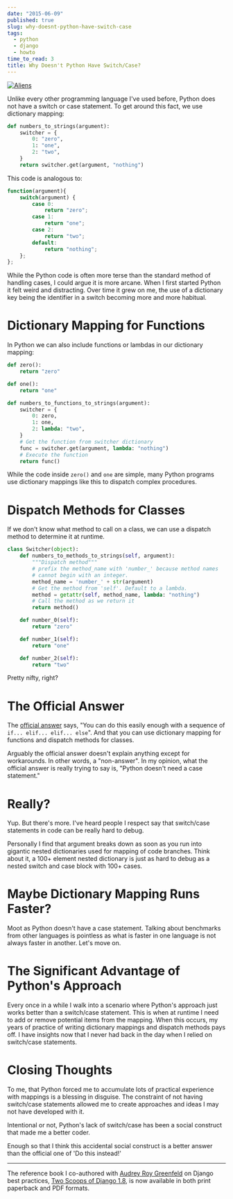 ```yaml
---
date: "2015-06-09"
published: true
slug: why-doesnt-python-have-switch-case
tags:
  - python
  - django
  - howto
time_to_read: 3
title: Why Doesn't Python Have Switch/Case?
---
```


[![Aliens](/images/aliens.png)](/images/aliens.png)

Unlike every other programming language I've used before, Python does
not have a switch or case statement. To get around this fact, we use
dictionary mapping:

```python
def numbers_to_strings(argument):
    switcher = {
        0: "zero",
        1: "one",
        2: "two",
    }
    return switcher.get(argument, "nothing")
```

This code is analogous to:

```javascript
function(argument){
    switch(argument) {
        case 0:
            return "zero";
        case 1:
            return "one";
        case 2:
            return "two";
        default:
            return "nothing";
    };
};
```

While the Python code is often more terse than the standard method of
handling cases, I could argue it is more arcane. When I first started
Python it felt weird and distracting. Over time it grew on me, the use
of a dictionary key being the identifier in a switch becoming more and
more habitual.

# Dictionary Mapping for Functions

In Python we can also include functions or lambdas in our dictionary
mapping:

```python
def zero():
    return "zero"

def one():
    return "one"

def numbers_to_functions_to_strings(argument):
    switcher = {
        0: zero,
        1: one,
        2: lambda: "two",
    }
    # Get the function from switcher dictionary
    func = switcher.get(argument, lambda: "nothing")
    # Execute the function
    return func()
```

While the code inside `zero()` and `one` are simple, many Python
programs use dictionary mappings like this to dispatch complex
procedures.

# Dispatch Methods for Classes

If we don't know what method to call on a class, we can use a dispatch
method to determine it at runtime.

```python
class Switcher(object):
    def numbers_to_methods_to_strings(self, argument):
        """Dispatch method"""
        # prefix the method_name with 'number_' because method names
        # cannot begin with an integer.
        method_name = 'number_' + str(argument)
        # Get the method from 'self'. Default to a lambda.
        method = getattr(self, method_name, lambda: "nothing")
        # Call the method as we return it
        return method()

    def number_0(self):
        return "zero"

    def number_1(self):
        return "one"

    def number_2(self):
        return "two"
```

Pretty nifty, right?

# The Official Answer

The [official
answer](https://docs.python.org/2/faq/design.html#why-isn-t-there-a-switch-or-case-statement-in-python)
says, "You can do this easily enough with a sequence of
`if... elif... elif... else`". And that you can use dictionary mapping
for functions and dispatch methods for classes.

Arguably the official answer doesn't explain anything except for
workarounds. In other words, a "non-answer". In my opinion, what the
official answer is really trying to say is, "Python doesn't need a
case statement."

# Really?

Yup. But there's more. I've heard people I respect say that
switch/case statements in code can be really hard to debug.

Personally I find that argument breaks down as soon as you run into
gigantic nested dictionaries used for mapping of code branches. Think
about it, a 100+ element nested dictionary is just as hard to debug as a
nested switch and case block with 100+ cases.

# Maybe Dictionary Mapping Runs Faster?

Moot as Python doesn't have a case statement. Talking about benchmarks
from other languages is pointless as what is faster in one language is
not always faster in another. Let's move on.

# The Significant Advantage of Python's Approach

Every once in a while I walk into a scenario where Python's approach
just works better than a switch/case statement. This is when at runtime
I need to add or remove potential items from the mapping. When this
occurs, my years of practice of writing dictionary mappings and dispatch
methods pays off. I have insights now that I never had back in the day
when I relied on switch/case statements.

# Closing Thoughts

To me, that Python forced me to accumulate lots of practical experience
with mappings is a blessing in disguise. The constraint of not having
switch/case statements allowed me to create approaches and ideas I may
not have developed with it.

Intentional or not, Python's lack of switch/case has been a social
construct that made me a better coder.

Enough so that I think this accidental social construct is a better
answer than the official one of 'Do this instead!'

---

The reference book I co-authored with [Audrey Roy
Greenfeld](https://audrey.roygreenfeld.com) on Django best practices,
[Two Scoops of Django
1.8](https://roygreenfeld.com/products/two-scoops-of-django-1-8), is
now available in both print paperback and PDF formats.
